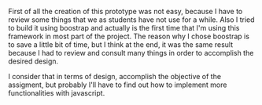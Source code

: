 First of all the creation of this prototype was not easy, because I have to review some things that we as students have not use for a while. Also I tried to build it using boostrap and actually is the first time that I'm using this framework in most part of the project. The reason why I chose boostrap is to save a little bit of time, but I think at the end, it was the same result because I had to review and consult many things in order to accomplish the desired design.

I consider that in terms of design, accomplish the objective of the assigment, but probably I'll have to find out how to implement more functionalities with javascript.
